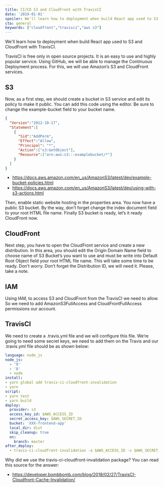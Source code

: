 ```yaml
---
title: CI/CD S3 and CloudFront with TravisCI
date: '2019-01-01'
spoiler: We'll learn how to deployment when build React app used to S3 and CloudFront with TravisCI.
cta: general
keywords: ["cloudfront","travisci","aws s3"]
---
```

We'll learn how to deployment when build React app used to S3 and CloudFront with TravisCI.

TravisCI is free only in open source projects. It is an easy to use and highly popular service. Using GitHub, we will be able to manage the Continuous Deployment process. For this, we will use Amazon’s S3 and CloudFront services.

## S3

Now, as a first step, we should create a bucket in S3 service and edit its policy to make it public.
You can add this code using the editor. Be sure to change the example-bucket field to your bucket name.

```json
{
  "Version":"2012-10-17",
  "Statement":[
    {
      "Sid":"AddPerm",
      "Effect":"Allow",
      "Principal": "*",
      "Action":["s3:GetObject"],
      "Resource":["arn:aws:s3:::examplebucket/*"]
    }
  ]
}
```

* https://docs.aws.amazon.com/en_us/AmazonS3/latest/dev/example-bucket-policies.html
* https://docs.aws.amazon.com/en_us/AmazonS3/latest/dev/using-with-s3-actions.html

Then, enable static website hosting in the properties area.
You now have a public S3 bucket. By the way, don’t forget change the index document field to your root HTML file name. Finally S3 bucket is ready, let’s it ready CloudFront now.

## CloudFront

Next step, you have to open the CloudFront service and create a new distribution.
In this area, you should edit the Origin Domain Name field to choose name of S3 Bucket’s you want to use and must be write into Default Root Object field your root HTML file name. This will take some time to be ready. Don’t worry. Don’t forget the Distribution ID, we will need it. Please, take a note.

## IAM

Using IAM, to access S3 and CloudFront from the TravisCI we need to allow. So we need to add AmazonS3FullAccess and CloudFrontFullAccess permissions our account.

## TravisCI

We need to create a .travis.yml file and we will configure this file. We’re going to need some secret keys, we need to add them on the Travis and our .travis.yml file should be as shown below:

```yml
language: node_js
node_js:
  - '9'
  - '8'
  - node
install:
- yarn global add travis-ci-cloudfront-invalidation
- yarn
script:
- yarn test
- yarn build
deploy:
  provider: s3
  access_key_id: $AWS_ACCESS_ID
  secret_access_key: $AWS_SECRET_ID
  bucket: 'XXX-frontend-app'
  local_dir: dist
  skip_cleanup: true
  on:
    branch: master
after_deploy:
  - travis-ci-cloudfront-invalidation -a $AWS_ACCESS_ID -s $AWS_SECRET_ID -c $CF_ID -i '/*' -b $TRAVIS_BRANCH -p $TRAVIS_PULL_REQUEST
```

Why did we use the travis-ci-cloudfront-invalidation package? You can read this source for the answer:

* https://developer.bombbomb.com/blog/2018/02/27/TravisCI-Cloudfront-Cache-Invalidation/